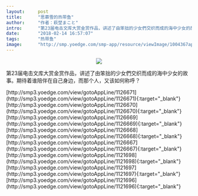 ```yaml
---
layout:     post
title:      "思慕雪的热带鱼"
author:     "作者：萩埜まこと"
intro:      "第23届电击文库大赏金赏作品，讲述了由笨拙的少女們交织而成的海中少女的故事。期待着谁陪伴在自己身边，而那个人，又该如何称呼？"
date:       "2018-02-14 16:57:07"
tags:       "热带鱼"
image:      "http://smp.yoedge.com/smp-app/resource/viewImage/1004367appline.png"
---
```

<div style="text-align: center">
<p><img src="http://smp.yoedge.com/smp-app/resource/viewImage/1004367appline.png"/></p>
</div>
<p class="post-meta">
<span>第23届电击文库大赏金赏作品，讲述了由笨拙的少女們交织而成的海中少女的故事。期待着谁陪伴在自己身边，而那个人，又该如何称呼？</span>
</p>
[http://smp3.yoedge.com/view/gotoAppLine/1126671](http://smp3.yoedge.com/view/gotoAppLine/1126671){:target="_blank"}
[http://smp3.yoedge.com/view/gotoAppLine/1126670](http://smp3.yoedge.com/view/gotoAppLine/1126670){:target="_blank"}
[http://smp3.yoedge.com/view/gotoAppLine/1126669](http://smp3.yoedge.com/view/gotoAppLine/1126669){:target="_blank"}
[http://smp3.yoedge.com/view/gotoAppLine/1126668](http://smp3.yoedge.com/view/gotoAppLine/1126668){:target="_blank"}
[http://smp3.yoedge.com/view/gotoAppLine/1126667](http://smp3.yoedge.com/view/gotoAppLine/1126667){:target="_blank"}
[http://smp3.yoedge.com/view/gotoAppLine/1121698](http://smp3.yoedge.com/view/gotoAppLine/1121698){:target="_blank"}
[http://smp3.yoedge.com/view/gotoAppLine/1121697](http://smp3.yoedge.com/view/gotoAppLine/1121697){:target="_blank"}
[http://smp3.yoedge.com/view/gotoAppLine/1121696](http://smp3.yoedge.com/view/gotoAppLine/1121696){:target="_blank"}


